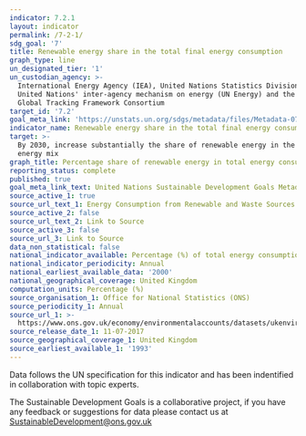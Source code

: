 ```yaml
---
indicator: 7.2.1
layout: indicator
permalink: /7-2-1/
sdg_goal: '7'
title: Renewable energy share in the total final energy consumption
graph_type: line
un_designated_tier: '1'
un_custodian_agency: >-
  International Energy Agency (IEA), United Nations Statistics Division (UNSD),
  United Nations' inter-agency mechanism on energy (UN Energy) and the SE4ALL
  Global Tracking Framework Consortium
target_id: '7.2'
goal_meta_link: 'https://unstats.un.org/sdgs/metadata/files/Metadata-07-02-01.pdf'
indicator_name: Renewable energy share in the total final energy consumption
target: >-
  By 2030, increase substantially the share of renewable energy in the global
  energy mix
graph_title: Percentage share of renewable energy in total energy consumption
reporting_status: complete
published: true
goal_meta_link_text: United Nations Sustainable Development Goals Metadata (pdf 216kB)
source_active_1: true
source_url_text_1: Energy Consumption from Renewable and Waste Sources
source_active_2: false
source_url_text_2: Link to Source
source_active_3: false
source_url_3: Link to Source
data_non_statistical: false
national_indicator_available: Percentage (%) of total energy consumption from renewable sources
national_indicator_periodicity: Annual
national_earliest_available_data: '2000'
national_geographical_coverage: United Kingdom
computation_units: Percentage (%)
source_organisation_1: Office for National Statistics (ONS)
source_periodicity_1: Annual
source_url_1: >-
  https://www.ons.gov.uk/economy/environmentalaccounts/datasets/ukenvironmentalaccountsenergyconsumptionfromrenewableandwastesources
source_release_date_1: 11-07-2017
source_geographical_coverage_1: United Kingdom
source_earliest_available_1: '1993'
---
```

Data follows the UN specification for this indicator and has been indentified in collaboration with topic experts.

The Sustainable Development Goals is a collaborative project, if you have any feedback or suggestions for data please contact us at <SustainableDevelopment@ons.gov.uk>  
